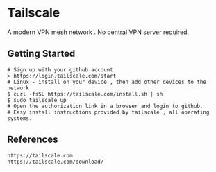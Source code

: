 Tailscale
=========

A modern VPN mesh network . No central VPN server required.

Getting Started
---------------
    # Sign up with your github account
    > https://login.tailscale.com/start
    # Linux - install on your device , then add other devices to the network
    $ curl -fsSL https://tailscale.com/install.sh | sh
    $ sudo tailscale up
    # Open the authorization link in a browser and login to github.
    # Easy install instructions provided by tailscale , all operating systems. 

References
-----------

    https://tailscale.com
    https://tailscale.com/download/
